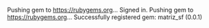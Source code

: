 



Pushing gem to https://rubygems.org...
Signed in.
Pushing gem to https://rubygems.org...
Successfully registered gem: matriz_sf (0.0.1)
